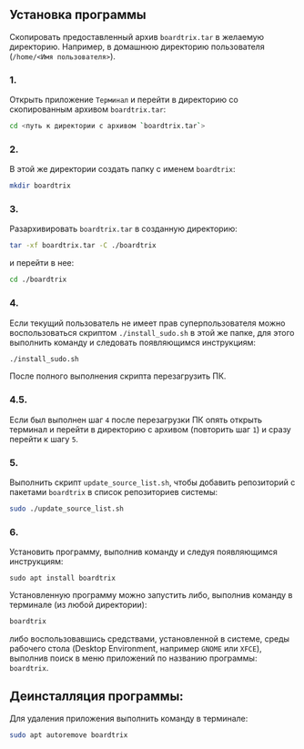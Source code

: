 ## Установка программы

Скопировать предоставленный архив `boardtrix.tar` в желаемую директорию. Например, в домашнюю директорию пользователя (`/home/<Имя пользователя>`).

### 1.
Открыть приложение `Терминал` и перейти в директорию со скопированным архивом `boardtrix.tar`:
```bash
cd <путь к директории с архивом `boardtrix.tar`>
```

### 2.
В этой же директории создать папку с именем `boardtrix`:
```bash
mkdir boardtrix
```

### 3.
Разархивировать `boardtrix.tar` в созданную директорию:
```bash
tar -xf boardtrix.tar -C ./boardtrix
```
и перейти в нее:
```bash
cd ./boardtrix
```

### 4.
Если текущий пользователь не имеет прав суперпользователя можно воспользоваться скриптом `./install_sudo.sh` в этой же папке, для этого выполнить команду и следовать появляющимся инструкциям:
```bash
./install_sudo.sh
```
После полного выполнения скрипта перезагрузить ПК.  

### 4.5.
Если был выполнен шаг `4` после перезагрузки ПК опять открыть терминал и перейти в директорию с архивом (повторить шаг `1`) и сразу перейти к шагу `5`.

### 5.
Выполнить скрипт `update_source_list.sh`, чтобы добавить репозиторий с пакетами `boardtrix` в список репозиториев системы:
```bash
sudo ./update_source_list.sh
```

### 6.
Установить программу, выполнив команду и следуя появляющимся инструкциям:
```
sudo apt install boardtrix
```

Установленную программу можно запустить либо, выполнив команду в терминале (из любой директории):
```bash
boardtrix
```
либо воспользовавшись средствами, установленной в системе, среды рабочего стола (Desktop Environment, например `GNOME` или `XFCE`), выполнив поиск в меню приложений по названию программы: `boardtrix`.

## Деинсталляция программы:

Для удаления приложения выполнить команду в терминале:
```bash
sudo apt autoremove boardtrix
```

